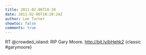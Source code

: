 ```yaml
---
title: 2011-02-06T18-20
date: 2011-02-06T18:20:24Z
author: Lee Turner
showtoc: false
comments: true
---
```


RT @crowded_island: RIP Gary Moore. http://bit.ly/bHehk2 {classic #garymoore}

